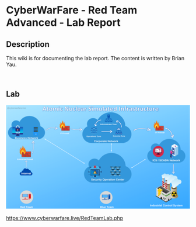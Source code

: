 # CyberWarFare - Red Team Advanced - Lab Report


## Description

This wiki is for documenting the lab report. The content is written by Brian Yau.

<br/>

## Lab

![picture 94](images/fd8996f36f55861ea8d38e7a2740ea84ef7a9f262b9ce47e610e0aebdc1e9409.png)  

https://www.cyberwarfare.live/RedTeamLab.php

